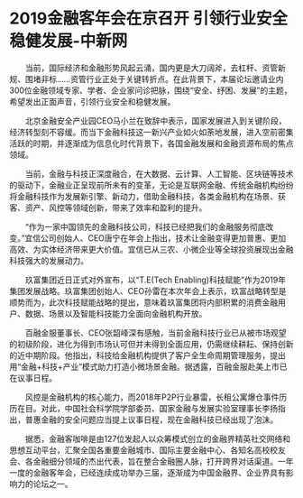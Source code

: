 # 2019金融客年会在京召开 引领行业安全稳健发展-中新网

　　当前，国际经济和金融形势风起云涌，国内更是大刀阔斧，去杠杆、资管新规、围堵非标……资管行业正处于关键转折点。在此背景下，本届论坛邀请业内300位金融领域专家、学者、企业家问诊把脉，围绕“安全、纾困、发展”的主题，希望发出正面声音，引领行业安全和稳健发展。

　　北京金融安全产业园CEO马小兰在致辞中表示，国家发展进入到关键阶段，经济转型刻不容缓。而当下金融科技这一新兴产业如火如荼地发展，进入空前密集活跃的时期，并逐渐成为信息化时代背景下，各国金融发展和金融资源布局的焦点领域。

　　当前，金融与科技正深度融合，在大数据、云计算、人工智能、区块链等技术的驱动下，金融业正呈现前所未有的变革，无论是互联网金融、传统金融机构纷纷将金融科技作为发展新引擎、新动力，借助金融科技，各类金融机构在场景、获客、资产、风控等领域创新，带来了效率和盈利的提升。

　　“作为一家中国领先的金融科技公司，科技已经把我们的金融服务彻底改变。”宜信公司创始人、CEO唐宁在年会上指出，技术让金融变得更加普惠、更加高效、为实体经济带来更大价值。宜信已从三农、小微企业等全球投资展现出金融科技强大的发展动力。

　　玖富集团近日正式对外宣布，以“T.E(Tech Enabling)科技赋能”作为2019年集团发展战略。玖富集团创始人、CEO孙雷在本次年会上表示，玖富战略转型是顺势而为，此次科技赋能战略的提出，意味着玖富集团将内部积累的消费金融用户、数据、场景以及智能科技能力全面向金融机构开放。

　　百融金服董事长、CEO张韶峰深有感触，当前金融科技行业已从被市场观望的初级阶段，进化为得到市场认可但并未得到全面应用，仍需继续耕耘、保持创新的近中期阶段。他指出，科技给金融机构提供了客户全生命周期管理服务，提出用“金融+科技+产业”模式助力打造小微场景金融。据透露，百融金服赴美上市已在议事日程。

　　风控是金融机构的核心能力，而2018年P2P行业暴雷，长租公寓爆仓事件历历在目。对此，中国社会科学院学部委员、国家金融与发展实验室理事长李扬指出，普惠金融的安全问题应当提上议事日程，现在金融科技已经出现了泡沫。

　　据悉，金融客咖啡是由127位发起人以众筹模式创立的金融界精英社交网络和思想互动平台，汇聚全国各重要金融城市、国际主要金融中心、各知名高校校友会、各金融细分领域的杰出代表，旨在整合金融圈人脉，打开跨界对话渠道。一年一度的金融客年会，已经连续成功举办三届，逐渐成为中国金融界、企业界具有影响力的论坛之一。
